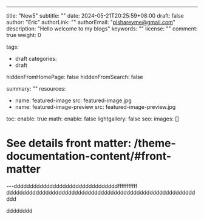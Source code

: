 ---
title: "New5"
subtitle: ""
date: 2024-05-21T20:25:59+08:00
draft: false
author: "Eric"
authorLink: ""
authorEmail: "plsharevme@gmail.com"
description: "Hello welcome to my blogs"
keywords: ""
license: ""
comment: true
weight: 0

tags:
- draft
categories:
- draft

hiddenFromHomePage: false
hiddenFromSearch: false

summary: ""
resources:
- name: featured-image
  src: featured-image.jpg
- name: featured-image-preview
  src: featured-image-preview.jpg

toc:
  enable: true
math:
  enable: false
lightgallery: false
seo:
  images: []

# See details front matter: /theme-documentation-content/#front-matter
---ddddddddddddddddddddddddddddddddfffffffffff
ddddddddddddddddddddddddddddddddddddddddddddddddddddddddddddd
<!--more-->dddddddd
